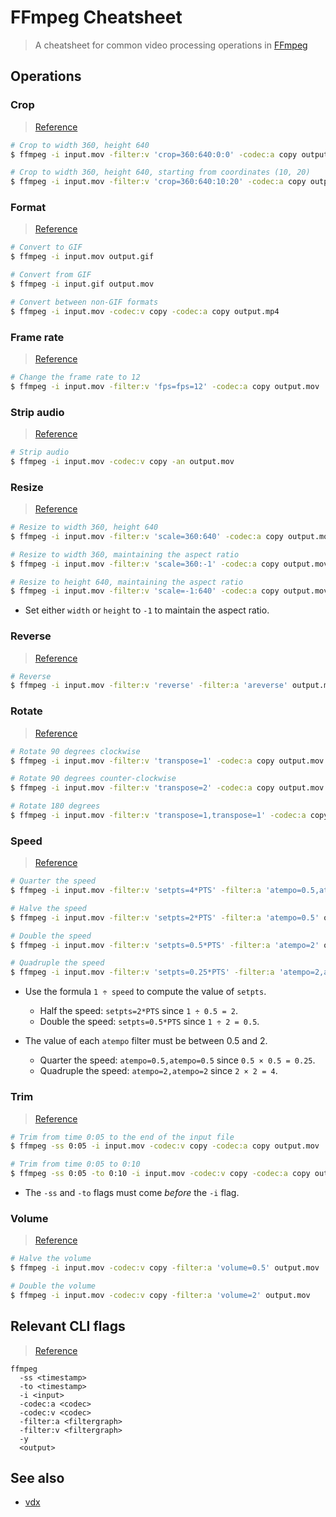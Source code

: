 # FFmpeg Cheatsheet

> A cheatsheet for common video processing operations in [FFmpeg](https://ffmpeg.org)

## Operations

### Crop

> [Reference](https://ffmpeg.org/ffmpeg-filters.html#crop)

```sh
# Crop to width 360, height 640
$ ffmpeg -i input.mov -filter:v 'crop=360:640:0:0' -codec:a copy output.mov

# Crop to width 360, height 640, starting from coordinates (10, 20)
$ ffmpeg -i input.mov -filter:v 'crop=360:640:10:20' -codec:a copy output.mov
```

### Format

> [Reference](https://stackoverflow.com/questions/8075992/using-ffmpeg-convert-a-file-from-one-output)

```sh
# Convert to GIF
$ ffmpeg -i input.mov output.gif

# Convert from GIF
$ ffmpeg -i input.gif output.mov

# Convert between non-GIF formats
$ ffmpeg -i input.mov -codec:v copy -codec:a copy output.mp4
```

### Frame rate

> [Reference](https://trac.ffmpeg.org/wiki/ChangingFrameRate)

```sh
# Change the frame rate to 12
$ ffmpeg -i input.mov -filter:v 'fps=fps=12' -codec:a copy output.mov
```

### Strip audio

> [Reference](https://superuser.com/questions/268985/remove-audio-from-video-file-with-ffmpeg)

```sh
# Strip audio
$ ffmpeg -i input.mov -codec:v copy -an output.mov
```

### Resize

> [Reference](https://trac.ffmpeg.org/wiki/Scaling)

```sh
# Resize to width 360, height 640
$ ffmpeg -i input.mov -filter:v 'scale=360:640' -codec:a copy output.mov

# Resize to width 360, maintaining the aspect ratio
$ ffmpeg -i input.mov -filter:v 'scale=360:-1' -codec:a copy output.mov

# Resize to height 640, maintaining the aspect ratio
$ ffmpeg -i input.mov -filter:v 'scale=-1:640' -codec:a copy output.mov
```

- Set either `width` or `height` to `-1` to maintain the aspect ratio.

### Reverse

> [Reference](https://video.stackexchange.com/questions/17738/how-to-use-ffmpeg-command-for-reverse-video)

```sh
# Reverse
$ ffmpeg -i input.mov -filter:v 'reverse' -filter:a 'areverse' output.mov
```

### Rotate

> [Reference](https://stackoverflow.com/questions/3937387/rotating-videos-with-ffmpeg)

```sh
# Rotate 90 degrees clockwise
$ ffmpeg -i input.mov -filter:v 'transpose=1' -codec:a copy output.mov

# Rotate 90 degrees counter-clockwise
$ ffmpeg -i input.mov -filter:v 'transpose=2' -codec:a copy output.mov

# Rotate 180 degrees
$ ffmpeg -i input.mov -filter:v 'transpose=1,transpose=1' -codec:a copy output.mov
```

### Speed

> [Reference](https://trac.ffmpeg.org/wiki/How%20to%20speed%20up%20/%20slow%20down%20a%20video)

```sh
# Quarter the speed
$ ffmpeg -i input.mov -filter:v 'setpts=4*PTS' -filter:a 'atempo=0.5,atempo=0.5' output.mov

# Halve the speed
$ ffmpeg -i input.mov -filter:v 'setpts=2*PTS' -filter:a 'atempo=0.5' output.mov

# Double the speed
$ ffmpeg -i input.mov -filter:v 'setpts=0.5*PTS' -filter:a 'atempo=2' output.mov

# Quadruple the speed
$ ffmpeg -i input.mov -filter:v 'setpts=0.25*PTS' -filter:a 'atempo=2,atempo=2' output.mov
```

- Use the formula `1 ÷ speed` to compute the value of `setpts`.
  - Half the speed: `setpts=2*PTS` since `1 ÷ 0.5 = 2`.
  - Double the speed: `setpts=0.5*PTS` since `1 ÷ 2 = 0.5`.

- The value of each `atempo` filter must be between 0.5 and 2.
  - Quarter the speed: `atempo=0.5,atempo=0.5` since `0.5 × 0.5 = 0.25`.
  - Quadruple the speed: `atempo=2,atempo=2` since `2 × 2 = 4`.

### Trim

> [Reference](https://trac.ffmpeg.org/wiki/Seeking#Cuttingsmallsections)

```sh
# Trim from time 0:05 to the end of the input file
$ ffmpeg -ss 0:05 -i input.mov -codec:v copy -codec:a copy output.mov

# Trim from time 0:05 to 0:10
$ ffmpeg -ss 0:05 -to 0:10 -i input.mov -codec:v copy -codec:a copy output.mov
```

- The `-ss` and `-to` flags must come *before* the `-i` flag.

### Volume

> [Reference](https://trac.ffmpeg.org/wiki/AudioVolume)

```sh
# Halve the volume
$ ffmpeg -i input.mov -codec:v copy -filter:a 'volume=0.5' output.mov

# Double the volume
$ ffmpeg -i input.mov -codec:v copy -filter:a 'volume=2' output.mov
```

## Relevant CLI flags

> [Reference](https://ffmpeg.org/ffmpeg.html)

```
ffmpeg
  -ss <timestamp>
  -to <timestamp>
  -i <input>
  -codec:a <codec>
  -codec:v <codec>
  -filter:a <filtergraph>
  -filter:v <filtergraph>
  -y
  <output>
```

## See also

- [vdx](https://github.com/yuanqing/vdx)
